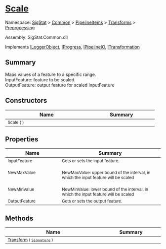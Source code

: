 # [Scale](./Scale.md)

Namespace: [SigStat]() > [Common](./../../../README.md) > [PipelineItems]() > [Transforms]() > [Preprocessing](./README.md)

Assembly: SigStat.Common.dll

Implements [ILoggerObject](./../../../ILoggerObject.md), [IProgress](./../../../Helpers/IProgress.md), [IPipelineIO](./../../../Pipeline/IPipelineIO.md), [ITransformation](./../../../ITransformation.md)

## Summary
Maps values of a feature to a specific range.  <br>InputFeature: feature to be scaled.<br>OutputFeature: output feature for scaled InputFeature

## Constructors

| Name | Summary | 
| --- | --- | 
| <sub>Scale (  )</sub><img width=200/>| <sub></sub><img width=200/>| <br>


## Properties

| Name | Summary | 
| --- | --- | 
| <sub>InputFeature</sub><img width=200/>| <sub>Gets or sets the input feature.</sub><img width=200/>| <br>
| <sub>NewMaxValue</sub><img width=200/>| <sub><br>NewMaxValue: upper bound of the interval, in which the input feature will be scaled</sub><img width=200/>| <br>
| <sub>NewMinValue</sub><img width=200/>| <sub><br>NewMinValue: lower bound of the interval, in which the input feature will be scaled</sub><img width=200/>| <br>
| <sub>OutputFeature</sub><img width=200/>| <sub>Gets or sets the output feature.</sub><img width=200/>| <br>


## Methods

| Name | Summary | 
| --- | --- | 
| <sub>[Transform](./Methods/Scale-100663813.md) ( [`Signature`](./../../../Signature.md) )</sub><img width=200/>| <sub></sub><img width=200/>| <br>


